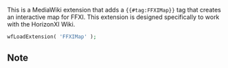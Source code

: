 This is a MediaWiki extension that adds a `{{#tag:FFXIMap}}` tag that creates an interactive map for FFXI. This extension is designed specifically to work with the HorizonXI Wiki. 



```php
wfLoadExtension( 'FFXIMap' );
```

Note
----

